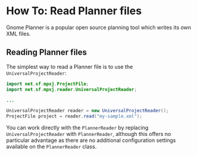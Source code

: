 # How To: Read Planner files
Gnome Planner is a popular open source planning tool which writes its own
XML files.

## Reading Planner files
The simplest way to read a Planner file is to use the `UniversalProjectReader`:

```java
import net.sf.mpxj.ProjectFile;
import net.sf.mpxj.reader.UniversalProjectReader;

...

UniversalProjectReader reader = new UniversalProjectReader();
ProjectFile project = reader.read("my-sample.xml");
```

You can work directly with the `PlannerReader` by replacing
`UniversalProjectReader` with `PlannerReader`, although this offers no
particular advantage as there are no additional configuration settings available
on the `PlannerReader` class.
